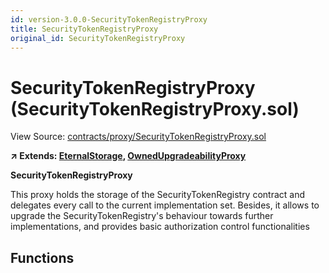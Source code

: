 ```yaml
---
id: version-3.0.0-SecurityTokenRegistryProxy
title: SecurityTokenRegistryProxy
original_id: SecurityTokenRegistryProxy
---
```


# SecurityTokenRegistryProxy (SecurityTokenRegistryProxy.sol)

View Source: [contracts/proxy/SecurityTokenRegistryProxy.sol](../../../contracts/proxy/SecurityTokenRegistryProxy.sol)

**↗ Extends: [EternalStorage](EternalStorage.md), [OwnedUpgradeabilityProxy](OwnedUpgradeabilityProxy.md)**

**SecurityTokenRegistryProxy**

This proxy holds the storage of the SecurityTokenRegistry contract and delegates every call to the current implementation set.
Besides, it allows to upgrade the SecurityTokenRegistry's behaviour towards further implementations, and provides basic
authorization control functionalities

## Functions

